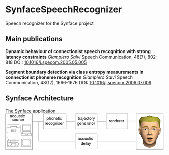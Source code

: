 # SynfaceSpeechRecognizer
Speech recognizer for the Synface project

## Main publications
**Dynamic behaviour of connectionist speech recognition with strong latency constraints**
*Giampiero Salvi*
Speech Communication, 48(7), 802-818
DOI: [10.1016/j.specom.2005.05.005](https://doi.org/10.1016/j.specom.2005.05.005)

**Segment boundary detection via class entropy measurements in connectionist phoneme recognition**
*Giampiero Salvi*
Speech Communication, 48(12), 1666-1676
DOI: [10.1016/j.specom.2006.07.009](https://doi.org/10.1016/j.specom.2006.07.009)

## Synface Architecture
The Synface application 
![alt text](https://github.com/giampierosalvi/SynfaceSpeechRecognizer/blob/master/doc/synface_architecture.png "Synface Architecture")